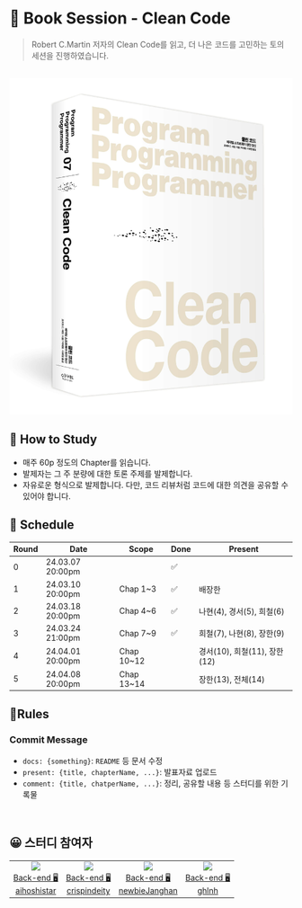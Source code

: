 # 📖 Book Session - Clean Code
> Robert C.Martin 저자의 Clean Code를 읽고, 더 나은 코드를 고민하는 토의 세션을 진행하였습니다.

<br>
<img src=".assets/clean-code.png" alt="Clean Code" width="820">
</br>




## 🙌 How to Study
- 매주 60p 정도의 Chapter를 읽습니다.
- 발제자는 그 주 분량에 대한 토론 주제를 발제합니다.
- 자유로운 형식으로 발제합니다. 다만, 코드 리뷰처럼 코드에 대한 의견을 공유할 수 있어야 합니다.
  

## 📆 Schedule
|Round| Date             |Scope| Done | Present             |
|-----|------------------|-----|---|---------------------|
|0| 24.03.07 20:00pm | | ✅ |                     |
|1| 24.03.10 20:00pm | Chap 1~3 | ✅ | 배장한                 |
|2| 24.03.18 20:00pm | Chap 4~6 | ✅ | 나현(4), 경서(5), 희철(6) |
|3| 24.03.24 21:00pm | Chap 7~9 | ✅ | 희철(7), 나현(8), 장한(9) |
|4| 24.04.01 20:00pm | Chap 10~12 | | 경서(10), 희철(11), 장한(12) |
|5| 24.04.08 20:00pm | Chap 13~14 | | 장한(13), 전체(14) |


## 🚦Rules
### Commit Message
- `docs: {something}`: `README` 등 문서 수정
- `present: {title, chapterName, ...}`: 발표자료 업로드
- `comment: {title, chatperName, ...}`: 정리, 공유할 내용 등 스터디를 위한 기록물 

<br>

## 😀 스터디 참여자

<table>

<tr>
  <td align=center>
  <a href="https://github.com/aihoshistar">
  <img src="https://avatars.githubusercontent.com/u/45850400?v=4" width="100px"  />
  <br/>
  Back-end 🖥
  <br/>
  aihoshistar
  </a>
  </td>
 
  <td align=center>
  <a href="https://github.com/crispindeity">
  <img src="https://avatars.githubusercontent.com/u/78953393?v=4" width="100px"  />
  <br/>
  Back-end 🖥
  <br/>
  crispindeity
  </a>
  </td>
  
  <td align=center>
  <a href="https://github.com/newbieJanghan">
  <img src="https://avatars.githubusercontent.com/u/102276240?v=4" width="100px"  />
  <br/>
  Back-end 🖥
  <br/>
  newbieJanghan
  </a>
  </td>
  
  <td align=center>
  <a href="https://github.com/ghlnh">
  <img src="https://avatars.githubusercontent.com/u/110441894?v=4" width="100px"  />
  <br/>
  Back-end 🖥
  <br/>
  ghlnh
  </a>
  </td>
</tr>

  
</table>

</br>

